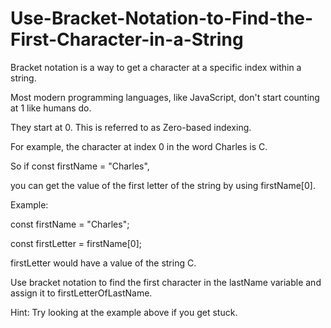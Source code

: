 # Use-Bracket-Notation-to-Find-the-First-Character-in-a-String


Bracket notation is a way to get a character at a specific index within a string.

Most modern programming languages, like JavaScript, don't start counting at 1 like humans do. 

They start at 0. This is referred to as Zero-based indexing.

For example, the character at index 0 in the word Charles is C. 

So if const firstName = "Charles", 

you can get the value of the first letter of the string by using firstName[0].

Example:

const firstName = "Charles";

const firstLetter = firstName[0];

firstLetter would have a value of the string C.

Use bracket notation to find the first character in the lastName variable and assign it to firstLetterOfLastName.

Hint: Try looking at the example above if you get stuck.
